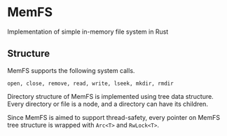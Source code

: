 # MemFS
Implementation of simple in-memory file system in Rust

## Structure
MemFS supports the following system calls.
```
open, close, remove, read, write, lseek, mkdir, rmdir
```

Directory structure of MemFS is implemented using tree data structure.
Every directory or file is a node, and a directory can have its children.

Since MemFS is aimed to support thread-safety, every pointer on MemFS tree structure is wrapped with `Arc<T>` and `RwLock<T>`.